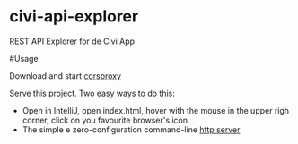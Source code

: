 # civi-api-explorer
REST API Explorer for de Civi App

#Usage

Download and start [corsproxy](https://www.npmjs.com/package/corsproxy)

Serve this project. Two easy ways to do this:
 - Open in IntelliJ, open index.html, hover with the mouse in the upper righ corner, click on you favourite browser's icon
 - The simple e zero-configuration command-line [http server](https://www.npmjs.com/package/http-server)
 

